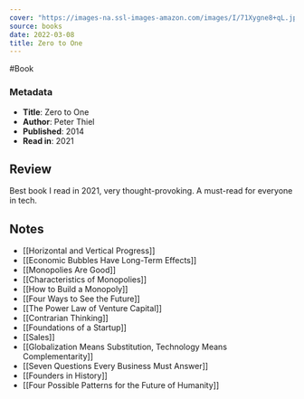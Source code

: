 ```yaml
---
cover: "https://images-na.ssl-images-amazon.com/images/I/71Xygne8+qL.jpg"
source: books
date: 2022-03-08
title: Zero to One
---
```

#Book 

### Metadata
- **Title**: Zero to One
- **Author**: Peter Thiel
- **Published**: 2014
- **Read in**: 2021
## Review
Best book I read in 2021, very thought-provoking. A must-read for everyone in tech.
## Notes

- [[Horizontal and Vertical Progress]]
- [[Economic Bubbles Have Long-Term Effects]]
- [[Monopolies Are Good]]
- [[Characteristics of Monopolies]]
- [[How to Build a Monopoly]]
- [[Four Ways to See the Future]]
- [[The Power Law of Venture Capital]]
- [[Contrarian Thinking]]
- [[Foundations of a Startup]]
- [[Sales]]
- [[Globalization Means Substitution, Technology Means Complementarity]]
- [[Seven Questions Every Business Must Answer]]
- [[Founders in History]]
- [[Four Possible Patterns for the Future of Humanity]]